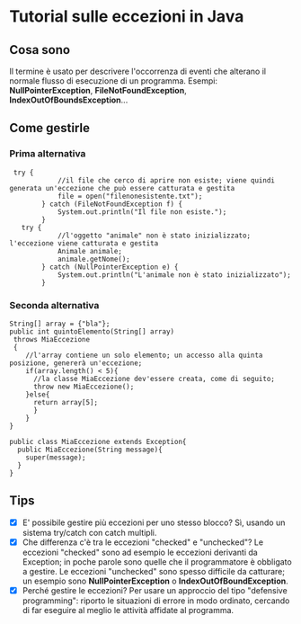 # Tutorial sulle eccezioni in Java

## Cosa sono

Il termine è usato per descrivere l'occorrenza di eventi che alterano il normale flusso di esecuzione di un programma. 
Esempi: __NullPointerException__, __FileNotFoundException__, __IndexOutOfBoundsException__...

## Come gestirle

### Prima alternativa

```
 try {
            //il file che cerco di aprire non esiste; viene quindi generata un'eccezione che può essere catturata e gestita
            file = open("filenonesistente.txt");
        } catch (FileNotFoundException f) {
            System.out.println("Il file non esiste.");
        }
   try {
            //l'oggetto "animale" non è stato inizializzato; l'eccezione viene catturata e gestita
            Animale animale;
            animale.getNome();
        } catch (NullPointerException e) {
            System.out.println("L'animale non è stato inizializzato");
        }
```

### Seconda alternativa

```
String[] array = {"bla"};
public int quintoElemento(String[] array)
 throws MiaEccezione
 {
    //l'array contiene un solo elemento; un accesso alla quinta posizione, genererà un'eccezione;
    if(array.length() < 5){
      //la classe MiaEccezione dev'essere creata, come di seguito;
      throw new MiaEccezione();
    }else{
      return array[5];
      }
    }
}

public class MiaEccezione extends Exception{
  public MiaEccezione(String message){
    super(message);
  }
}
```

## Tips
- [X] E' possibile gestire più eccezioni per uno stesso blocco? Sì, usando un sistema try/catch con catch multipli.
- [X] Che differenza c'è tra le eccezioni "checked" e "unchecked"? Le eccezioni "checked" sono ad esempio le eccezioni derivanti da Exception; in poche parole sono quelle che il programmatore è obbligato a gestire. Le eccezioni "unchecked" sono spesso difficile da catturare; un esempio sono __NullPointerException__ o __IndexOutOfBoundException__.
- [X] Perché gestire le eccezioni? Per usare un approccio del tipo "defensive programming": riporto le situazioni di errore in modo ordinato, cercando di far eseguire al meglio le attività affidate al programma.
